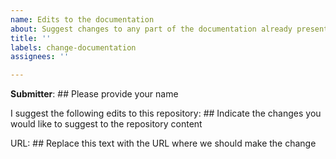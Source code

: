 ```yaml
---
name: Edits to the documentation
about: Suggest changes to any part of the documentation already present in this repository
title: ''
labels: change-documentation
assignees: ''

---
```


**Submitter**: ## Please provide your name

I suggest the following edits to this repository: ## Indicate the changes you would like to suggest to the repository content

URL: ## Replace this text with the URL where we should make the change
